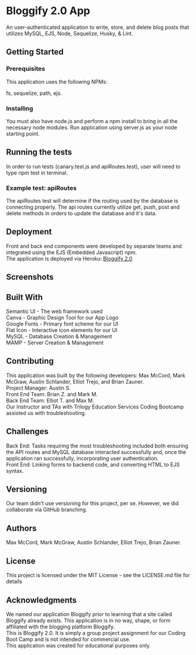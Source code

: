 # Bloggify 2.0 App

An user-authenticated application to write, store, and delete blog posts that utilizes MySQL, EJS, Node, Sequelize, Husky, & Lint.

## Getting Started

### Prerequisites

This application uses the following NPMs:

fs, sequelize, path, ejs.

### Installing
You must also have node.js and perform a npm install to bring in all the necessary node modules. 
Run application using server.js as your node starting point.

## Running the tests

In order to run tests (canary.test.js and apiRoutes.test), user will need to type npm test in terminal.

### Example test: apiRoutes

The apiRoutes test will determine if the routing used by the database is connecting properly. 
The api routes currently utilize get, push, post and delete methods in orders to update the database and it's data.

## Deployment

Front and back end components were developed by separate teams and integrated using the EJS (Embedded Javascript) npm. 
<br>
The application is deployed via Heroku: [Bloggify 2.0](https://handsome-gentlemen-blogify.herokuapp.com/signup)

## Screenshots



## Built With
Semantic UI - The web framework used
<br>
Canva - Graphic Design Tool for our App Logo
<br>
Google Fonts - Primary font scheme for our UI
<br>
Flat Icon - Interactive icon elements for our UI
<br>
MySQL - Database Creation & Management
<br>
MAMP - Server Creation & Management

## Contributing
This application was built by the following developers: Max McCord, Mark McGraw, Austin Schlander, Elliot Trejo, and Brian Zauner.
<br>
Project Manager: Austin S.
<br>
Front End Team: Brian Z. and Mark M.
<br>
Back End Team: Elliot T. and Max M.
<br>
Our Instructor and TAs with Trilogy Education Services Coding Bootcamp assisted us with troubleshooting.

## Challenges
Back End: Tasks requiring the most troubleshooting included both ensuring the API routes and MySQL database interacted successfully and, once the application ran successfully, incorporating user authentication.
<br>
Front End: Linking forms to backend code, and converting HTML to EJS syntax.


## Versioning
Our team didn't use versioning for this project, per se. However, we did collaborate via GitHub branching.

## Authors
Max McCord, Mark McGraw, Austin Schlander, Elliot Trejo, Brian Zauner.

## License
This project is licensed under the MIT License - see the LICENSE.md file for details

## Acknowledgments
We named our application Bloggify prior to learning that a site called Bloggify already exists. This application is in no way, shape, or form affiliated with the blogging platform Bloggify. 
<br>This is Bloggify 2.0. It is simply a group project assignment for our Coding Boot Camp and is not intended for commercial use. 
<br>
This application was created for educational purposes only.
